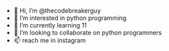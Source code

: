 - 👋 Hi, I’m @thecodebreakerguy
- 👀 I’m interested in python programming
- 🌱 I’m currently learning 11
- 💞️ I’m looking to collaborate on python programmers
- 📫 reach me in instagram

